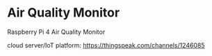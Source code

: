 # Air Quality Monitor
Raspberry Pi 4 Air Quality Monitor

cloud server/IoT platform:
https://thingspeak.com/channels/1246085
